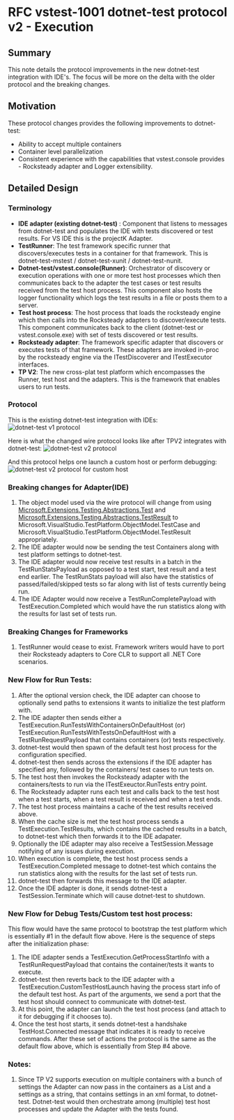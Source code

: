 # RFC vstest-1001 dotnet-test protocol v2 - Execution

## Summary
This note details the protocol improvements in the new dotnet-test integration with IDE's. The focus will be more on the delta with the older protocol and the breaking changes.

## Motivation
These protocol changes provides the following improvements to dotnet-test:
* Ability to accept multiple containers
* Container level parallelization
* Consistent experience with the capabilities that vstest.console provides - Rocksteady adapter and Logger extensibility.

## Detailed Design

### Terminology
* **IDE adapter (existing dotnet-test)** : Component that listens to messages from dotnet-test and populates the IDE with tests discovered or test results. For VS IDE this is the projectK Adapter.
* **TestRunner**: The test framework specific runner that discovers/executes tests in a container for that framework. This is dotnet-test-mstest / dotnet-test-xunit / dotnet-test-nunit.
* **Dotnet-test/vstest.console(Runner)**: Orchestrator of discovery or execution operations with one or more test host processes which then communicates back to the adapter the test cases or test results received from the test host process. This component also hosts the logger functionality which logs the test results in a file or posts them to a server.
* **Test host process**: The host process that loads the rocksteady engine which then calls into the Rocksteady adapters to discover/execute tests. This component communicates back to the client (dotnet-test or vstest.console.exe) with set of tests discovered or test results.
* **Rocksteady adapter**: The framework specific adapter that discovers or executes tests of that framework. These adapters are invoked in-proc by the rocksteady engine via the ITestDiscoverer and ITestExecutor interfaces.
* **TP V2**: The new cross-plat test platform which encompasses the Runner, test host and the adapters. This is the framework that enables users to run tests.

### Protocol
This is the existing dotnet-test integration with IDEs:
![dotnet-test v1 protocol](https://github.com/dotnet/cli/blob/rel/1.0.0/Documentation/images/DotnetTestExecuteTests.png)

Here is what the changed wire protocol looks like after TPV2 integrates with dotnet-test:
![dotnet-test v2 protocol]()

And this protocol helps one launch a custom host or perform debugging:
![dotnet-test v2 protocol for custom host]()

### Breaking changes for Adapter(IDE)
1. The object model used via the wire protocol will change from using [Microsoft.Extensions.Testing.Abstractions.Test](https://github.com/dotnet/cli/blob/rel/1.0.0/src/Microsoft.Extensions.Testing.Abstractions/Test.cs) and [Microsoft.Extensions.Testing.Abstractions.TestResult](https://github.com/dotnet/cli/blob/rel/1.0.0/src/Microsoft.Extensions.Testing.Abstractions/TestResult.cs) to Microsoft.VisualStudio.TestPlatform.ObjectModel.TestCase and Microsoft.VisualStudio.TestPlatform.ObjectModel.TestResult appropriately.
2. The IDE adapter would now be sending the test Containers along with test platform settings to dotnet-test.
3. The  IDE adapter would now receive test results in a batch in the TestRunStatsPayload as opposed to a test start, test result and a test end earlier. The TestRunStats payload will also have the statistics of passed/failed/skipped tests so far along with list of tests currently being run.
4. The IDE Adapter would now receive a TestRunCompletePayload with TestExecution.Completed which would have the run statistics along with the results for last set of tests run.

### Breaking Changes for Frameworks
1. TestRunner would cease to exist. Framework writers would have to port their Rocksteady adapters to Core CLR to support all .NET Core scenarios.

### New Flow for Run Tests:
1. After the optional version check,  the IDE adapter can choose to optionally send paths to extensions it wants to initialize the test platform with.
2. The IDE adapter then sends either a TestExecution.RunTestsWithContainersOnDefaultHost (or) TestExecution.RunTestsWithTestsOnDefaultHost with a TestRunRequestPayload that contains containers (or) tests respectively.
3. dotnet-test would then spawn of the default test host process for the configuration specified. 
4. dotnet-test then sends across the extensions if the IDE adapter has specified any, followed by the containers/ test cases to run tests on. 
5. The test host then invokes the Rocksteady adapter with the containers/tests to run via the ITestExeuctor.RunTests entry point. 
6. The Rocksteady adapter runs each test and calls back to the test host when a test starts, when a test result is received and when a test ends.
7. The test host process maintains a cache of the test results received above.
8. When the cache size is met the test host process sends a TestExecution.TestResults, which contains the cached results in a batch, to dotnet-test which then forwards it to the IDE adapater.
9. Optionally the IDE adapter may also receive a TestSession.Message notifying of any issues during execution.
10. When execution is complete, the test host process sends a TestExecution.Completed message to dotnet-test which contains the run statistics along with the results for the last set of tests run.
11. dotnet-test then forwards this message to the IDE adapter.
12. Once the IDE adapter is done, it sends dotnet-test a TestSession.Terminate which will cause dotnet-test to shutdown.

### New Flow for Debug Tests/Custom test host process:
This flow would have the same protocol to bootstrap the test platform which is essentially #1 in the default flow above. Here is the sequence of steps after the initialization phase:
1. The IDE adapter sends a TestExecution.GetProcessStartInfo with a TestRunRequestPayload that contains the container/tests it wants to execute.
2. dotnet-test then reverts back to the IDE adapter with a TestExecution.CustomTestHostLaunch having the process start info of the default test host. As part of the arguments, we send a port that the test host should connect to communicate with dotnet-test.
3. At this point, the adapter can launch the test host process (and attach to it for debugging if it chooses to).
4. Once the test host starts, it sends dotnet-test a handshake TestHost.Connected message that indicates it is ready to receive commands.
After these set of actions the protocol is the same as the default flow above, which is essentially from Step #4 above.
	
### Notes:
1. Since TP V2 supports execution on multiple containers with a bunch of settings the Adapter can now pass in the containers as a List<string> and a settings as a string, that contains settings in an xml format, to dotnet-test. Dotnet-test would then orchestrate among (multiple) test host processes and update the Adapter with the tests found.




